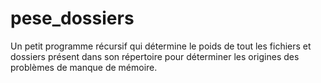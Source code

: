 # pese_dossiers
Un petit programme récursif qui détermine le poids de tout les fichiers et dossiers présent dans son répertoire pour déterminer les origines des problèmes de manque de mémoire.
